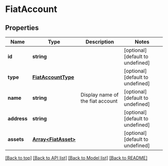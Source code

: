 # FiatAccount

## Properties

|Name | Type | Description | Notes|
|------------ | ------------- | ------------- | -------------|
|**id** | **string** |  | [optional] [default to undefined]|
|**type** | [**FiatAccountType**](FiatAccountType.md) |  | [optional] [default to undefined]|
|**name** | **string** | Display name of the fiat account | [optional] [default to undefined]|
|**address** | **string** |  | [optional] [default to undefined]|
|**assets** | [**Array&lt;FiatAsset&gt;**](FiatAsset.md) |  | [optional] [default to undefined]|




[[Back to top]](#) [[Back to API list]](../../README.md#documentation-for-api-endpoints) [[Back to Model list]](../../README.md#documentation-for-models) [[Back to README]](../../README.md)

